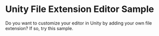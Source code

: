# Unity File Extension Editor Sample
Do you want to customize your editor in Unity by adding your own file extension? If so, try this sample.
